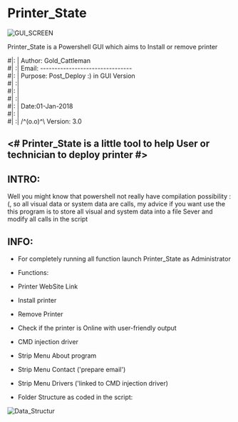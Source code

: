 # Printer_State


![GUI_SCREEN](https://user-images.githubusercontent.com/18190054/65719658-890c7a00-e0a6-11e9-97d6-31a57137400d.png)


Printer_State is a Powershell GUI which aims to Install or remove printer


#|: | Author:  Gold_Cattleman                       
#| :| Email:   --------------------------------                   
#|: | Purpose: Post_Deploy :)  in GUI Version                     
#| :|                                                             
#|: |                      						                  
#| :|                                                             
#|: |         		Date:01-Jan-2018                             
#|: |                                                      
#| :| 	/^(o.o)^\    Version: 3.0           	                  


<# Printer_State is a little tool to help User or technician to deploy printer #>
----------------------------------------------------------------------------------------------------------------------------------------
 
 INTRO:
 -----
Well you might know that powershell not really have compilation possibility :(, so all visual data or system data are calls, my advice if you want use the this program is to store all visual and system data into a file Sever and modify all calls in the script

INFO:
----

- For completely running all function launch Printer_State as Administrator

- Functions:
- Printer WebSite Link
- Install printer
- Remove Printer
- Check if the printer is Online with user-friendly output
- CMD injection driver
- Strip Menu About program
- Strip Menu Contact ('prepare email') 
- Strip Menu Drivers ('linked to CMD injection driver)

- Folder Structure as coded in the script:

![Data_Structur](https://user-images.githubusercontent.com/18190054/65716927-64ad9f00-e0a0-11e9-9511-c6beb3d0d4b0.png)

